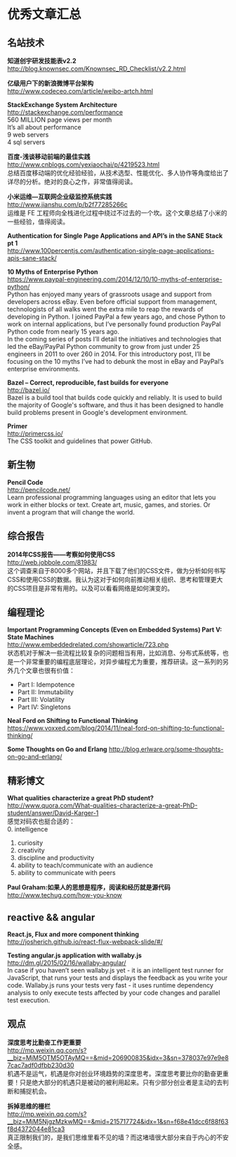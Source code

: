 优秀文章汇总
========

## 名站技术

**知道创宇研发技能表v2.2**  
http://blog.knownsec.com/Knownsec_RD_Checklist/v2.2.html  

**亿级用户下的新浪微博平台架构**  
http://www.codeceo.com/article/weibo-artch.html  

**StackExchange System Architecture**  
http://stackexchange.com/performance  
560 MILLION page views per month  
It’s all about performance  
9 web servers  
4 sql servers  

**百度-浅谈移动前端的最佳实践**  
http://www.cnblogs.com/yexiaochai/p/4219523.html  
总结百度移动端的优化经验经验，从技术选型、性能优化、多人协作等角度给出了详尽的分析。绝对的良心之作，非常值得阅读。


**小米运维—互联网企业级监控系统实践**  
http://www.jianshu.com/p/b2f77285266c  
运维是 FE 工程师向全栈进化过程中绕过不过去的一个坎。这个文章总结了小米的一些经验，值得阅读。

**Authentication for Single Page Applications and API’s in the SANE Stack pt 1**  
http://www.100percentjs.com/authentication-single-page-applications-apis-sane-stack/  

**10 Myths of Enterprise Python**  
https://www.paypal-engineering.com/2014/12/10/10-myths-of-enterprise-python/  
Python has enjoyed many years of grassroots usage and support from developers across eBay. Even before official support from management, technologists of all walks went the extra mile to reap the rewards of developing in Python. I joined PayPal a few years ago, and chose Python to work on internal applications, but I’ve personally found production PayPal Python code from nearly 15 years ago.  
In the coming series of posts I’ll detail the initiatives and technologies that led the eBay/PayPal Python community to grow from just under 25 engineers in 2011 to over 260 in 2014. For this introductory post, I’ll be focusing on the 10 myths I’ve had to debunk the most in eBay and PayPal’s enterprise environments.

**Bazel – Correct, reproducible, fast builds for everyone**  
http://bazel.io/  
Bazel is a build tool that builds code quickly and reliably. It is used to build the majority of Google's software, and thus it has been designed to handle build problems present in Google's development environment.  

**Primer**  
http://primercss.io/  
The CSS toolkit and guidelines that power GitHub.  

## 新生物

**Pencil Code**  
http://pencilcode.net/  
Learn professional programming languages using an editor that lets you work in either blocks or text. Create art, music, games, and stories. Or invent a program that will change the world.  

## 综合报告

**2014年CSS报告——考察如何使用CSS**  
http://web.jobbole.com/81983/  
这个调查来自于8000多个网站，并且下载了他们的CSS文件，做为分析如何书写CSS和使用CSS的数据。我认为这对于如何向前推动相关组织、思考和管理更大的CSS项目是非常有用的。以及可以看看网络是如何演变的。

## 编程理论

**Important Programming Concepts (Even on Embedded Systems) Part V: State Machines**  
http://www.embeddedrelated.com/showarticle/723.php  
状态机对于解决一些流程比较复杂的问题相当有用，比如消息、分布式系统等，也是一个非常重要的编程底层理论，对异步编程尤为重要，推荐研读。这一系列的另外几个文章也很有价值：  

- Part I: Idempotence  
- Part II: Immutability  
- Part III: Volatility  
- Part IV: Singletons  

**Neal Ford on Shifting to Functional Thinking**  
https://www.voxxed.com/blog/2014/11/neal-ford-on-shifting-to-functional-thinking/  

**Some Thoughts on Go and Erlang**
http://blog.erlware.org/some-thoughts-on-go-and-erlang/  

## 精彩博文

**What qualities characterize a great PhD student?**  
http://www.quora.com/What-qualities-characterize-a-great-PhD-student/answer/David-Karger-1  
感觉对码农也挺合适的：  
0. intelligence  
1. curiosity  
2. creativity  
3. discipline and productivity  
4. ability to teach/communicate with an audience  
5. ability to communicate with peers  


**Paul Graham:如果人的思想是程序，阅读和经历就是源代码**  
http://www.techug.com/how-you-know  

## reactive && angular

**React.js, Flux and more component thinking**  
http://josherich.github.io/react-flux-webpack-slide/#/  

**Testing angular.js application with wallaby.js**  
http://dm.gl/2015/02/16/wallaby-angular/  
In case if you haven’t seen wallaby.js yet - it is an intelligent test runner for JavaScript, that runs your tests and displays the feedback as you write your code. Wallaby.js runs your tests very fast - it uses runtime dependency analysis to only execute tests affected by your code changes and parallel test execution.

## 观点

**深度思考比勤奋工作更重要**  
http://mp.weixin.qq.com/s?__biz=MjM5OTM5OTAyMQ==&mid=206900835&idx=3&sn=378037e97e9e87cac7adf0dfbb230d30  
机遇不是运气，机遇是你对创业环境趋势的深度思考。深度思考要比你的勤奋更重要！只是绝大部分的机遇只是被动的被利用起来。只有少部分创业者是主动的去判断和捕捉机会。  

**拆掉思维的栅栏**  
http://mp.weixin.qq.com/s?__biz=MjM5NjgzMzkwMQ==&mid=215717724&idx=1&sn=f68e41dcc6f88f63f8d4372044e81ca3  
真正限制我们的，是我们思维里看不见的墙？而这堵墙很大部分来自于内心的不安全感。

